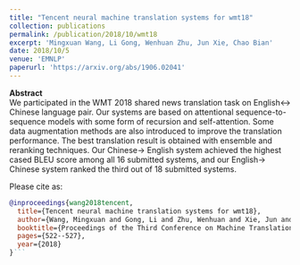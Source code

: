 ```yaml
---
title: "Tencent neural machine translation systems for wmt18"
collection: publications
permalink: /publication/2018/10/wmt18
excerpt: 'Mingxuan Wang, Li Gong, Wenhuan Zhu, Jun Xie, Chao Bian'
date: 2018/10/5
venue: 'EMNLP'
paperurl: 'https://arxiv.org/abs/1906.02041'
---
```

**Abstract** <br>
We participated in the WMT 2018 shared news translation task on English↔ Chinese language pair. Our systems are based on attentional sequence-to-sequence models with some form of recursion and self-attention. Some data augmentation methods are also introduced to improve the translation performance. The best translation result is obtained with ensemble and reranking techniques. Our Chinese→ English system achieved the highest cased BLEU score among all 16 submitted systems, and our English→ Chinese system ranked the third out of 18 submitted systems.

Please cite as:
```bibtex
@inproceedings{wang2018tencent,
  title={Tencent neural machine translation systems for wmt18},
  author={Wang, Mingxuan and Gong, Li and Zhu, Wenhuan and Xie, Jun and Bian, Chao},
  booktitle={Proceedings of the Third Conference on Machine Translation: Shared Task Papers},
  pages={522--527},
  year={2018}
}```
